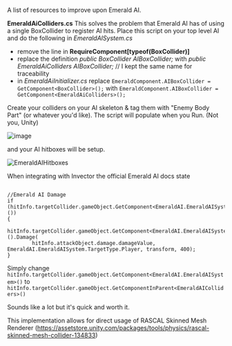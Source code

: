 A list of resources to improve upon Emerald AI.

**EmeraldAiColliders.cs**
This solves the problem that Emerald AI has of using a single BoxCollider to register AI hits.  Place this script on your top level AI and do the following in _EmeraldAISystem.cs_ 

* remove the line in **RequireComponent[typeof(BoxCollider)]**
* replace the definition _public BoxCollider AIBoxCollider;_ with _public EmeraldAiColliders AIBoxCollider;_  // I kept the same name for traceability
* in _EmeraldAiInitializer.cs_ replace 
  `EmeraldComponent.AIBoxCollider = GetComponent<BoxCollider>();` with
  `EmeraldComponent.AIBoxCollider = GetComponent<EmeraldAiColliders>();`
  
Create your colliders on your AI skeleton & tag them with "Enemy Body Part" (or whatever you'd like).
The script will populate when you Run. (Not you, Unity)

![image](https://user-images.githubusercontent.com/58187872/139158433-3aa40af1-d289-4b53-a4ac-d82b171d3e9d.png)

and your AI hitboxes will be setup.

![EmeraldAIHitboxes](https://user-images.githubusercontent.com/58187872/139869460-936e7e66-2477-4e4e-a4b4-5de84559b889.png)


When integrating with Invector the official Emerald AI docs state
```

//Emerald AI Damage
if (hitInfo.targetCollider.gameObject.GetComponent<EmeraldAI.EmeraldAISystem>())
{
    hitInfo.targetCollider.gameObject.GetComponent<EmeraldAI.EmeraldAISystem>().Damage(
        hitInfo.attackObject.damage.damageValue, EmeraldAI.EmeraldAISystem.TargetType.Player, transform, 400);
}
```
Simply change 
`hitInfo.targetCollider.gameObject.GetComponent<EmeraldAI.EmeraldAISystem>()` to 
`hitInfo.targetCollider.gameObject.GetComponentInParent<EmeraldAIColliders>()`

Sounds like a lot but it's quick and worth it.

This implementation allows for direct usage of RASCAL Skinned Mesh Renderer (https://assetstore.unity.com/packages/tools/physics/rascal-skinned-mesh-collider-134833)
